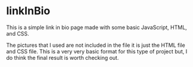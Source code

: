 # linkInBio
This is a simple link in bio page made with some basic JavaScript, HTML, and CSS.

The pictures that I used are not included in the file it is just the HTML file and CSS file.
This is a very very basic format for this type of project but, I do think the final result is worth 
checking out.
